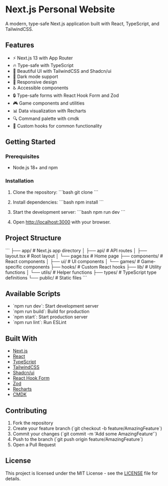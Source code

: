 # Next.js Personal Website

A modern, type-safe Next.js application built with React, TypeScript, and TailwindCSS.

## Features

- ⚡️ Next.js 13 with App Router
- 🔥 Type-safe with TypeScript
- 💎 Beautiful UI with TailwindCSS and Shadcn/ui
- 🎨 Dark mode support
- 📱 Responsive design
- ♿️ Accessible components
- 🔒 Type-safe forms with React Hook Form and Zod
- 🎮 Game components and utilities
- 📊 Data visualization with Recharts
- 🔍 Command palette with cmdk
- 🎯 Custom hooks for common functionality

## Getting Started

### Prerequisites

- Node.js 18+ and npm

### Installation

1. Clone the repository:
\`\`\`bash
git clone <repository-url>
\`\`\`

2. Install dependencies:
\`\`\`bash
npm install
\`\`\`

3. Start the development server:
\`\`\`bash
npm run dev
\`\`\`

4. Open [http://localhost:3000](http://localhost:3000) with your browser.

## Project Structure

\`\`\`
├── app/                # Next.js app directory
│   ├── api/           # API routes
│   ├── layout.tsx     # Root layout
│   └── page.tsx       # Home page
├── components/        # React components
│   ├── ui/           # UI components
│   └── games/        # Game-specific components
├── hooks/            # Custom React hooks
├── lib/              # Utility functions
│   └── utils/        # Helper functions
├── types/            # TypeScript type definitions
└── public/           # Static files
\`\`\`

## Available Scripts

- \`npm run dev\`: Start development server
- \`npm run build\`: Build for production
- \`npm start\`: Start production server
- \`npm run lint\`: Run ESLint

## Built With

- [Next.js](https://nextjs.org/)
- [React](https://reactjs.org/)
- [TypeScript](https://www.typescriptlang.org/)
- [TailwindCSS](https://tailwindcss.com/)
- [Shadcn/ui](https://ui.shadcn.com/)
- [React Hook Form](https://react-hook-form.com/)
- [Zod](https://zod.dev/)
- [Recharts](https://recharts.org/)
- [CMDK](https://cmdk.paco.me/)

## Contributing

1. Fork the repository
2. Create your feature branch (\`git checkout -b feature/AmazingFeature\`)
3. Commit your changes (\`git commit -m 'Add some AmazingFeature'\`)
4. Push to the branch (\`git push origin feature/AmazingFeature\`)
5. Open a Pull Request

## License

This project is licensed under the MIT License - see the [LICENSE](LICENSE) file for details. 